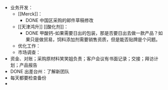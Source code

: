- 业务开发：
	- [[Merck]]：
		- DONE 中国区采购的邮件草稿修改
	- [[天津鸿升]] [[酸化剂]]：
		- DONE 甲酸钙-如果需要日出的包装，那是否要日出去做一款产品？如果只是做贸易，饲料添加剂需要销售资质，但是能否贴牌是个问题。
	- 优化工作：
	- 市场调查：
- 资金、对账；采购原材料笑笑姐负责；客户会议有书面记录；交接；拜访计划；产品报告
- DONE 出差台州：了解新团队
- 每天都要检查备份
-